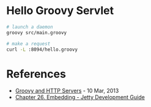 # Hello Groovy Servlet

```sh
# launch a daemon
groovy src/main.groovy

# make a request
curl -L :8094/hello.groovy
```

# References

* [Groovy and HTTP Servers](http://www.kellyrob99.com/blog/2013/03/10/groovy-and-http-servers/) - 10 Mar, 2013
* [Chapter 26. Embedding - Jetty Development Guide](http://www.eclipse.org/jetty/documentation/current/advanced-embedding.html)
